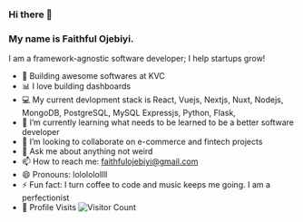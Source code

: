 ### Hi there 👋
### My name is Faithful Ojebiyi. 
I am a framework-agnostic software developer; I help startups grow!
<!--
**faithfulojebiyi/faithfulojebiyi** is a ✨ _special_ ✨ repository because its `README.md` (this file) appears on your GitHub profile.
Here are some ideas to get you started:
-->

- 🔭 Building awesome softwares at KVC
- :bar_chart: I love building dashboards
- :computer: My current devlopment stack is React, Vuejs, Nextjs, Nuxt, Nodejs, MongoDB, PostgreSQL, MySQL Expressjs, Python, Flask, 
- 🌱 I’m currently learning what needs to be learned to be a better software developer
- 👯 I’m looking to collaborate on e-commerce and fintech projects
- 💬 Ask me about anything not weird
- 📫 How to reach me: [faithfulojebiyi@gmail.com](mailto:faithfulojebiyi@gmail.com)
- 😄 Pronouns: lolololollll
- ⚡ Fun fact: I turn coffee to code and music keeps me going. I am a perfectionist
- :busstop: Profile Visits ![Visitor Count](https://profile-counter.glitch.me/faithfulojebiyi/count.svg)

